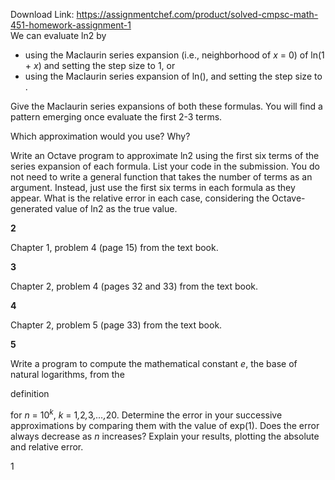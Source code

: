 Download Link: https://assignmentchef.com/product/solved-cmpsc-math-451-homework-assignment-1
<br>
We can evaluate ln2 by

<ul>

 <li>using the Maclaurin series expansion (i.e., neighborhood of <em>x </em>= 0) of ln(1 + <em>x</em>) and setting the step size to 1, or</li>

 <li>using the Maclaurin series expansion of ln(), and setting the step size to .</li>

</ul>

Give the Maclaurin series expansions of both these formulas. You will find a pattern emerging once evaluate the first 2-3 terms.

Which approximation would you use? Why?

Write an Octave program to approximate ln2 using the first six terms of the series expansion of each formula. List your code in the submission. You do not need to write a general function that takes the number of terms as an argument. Instead, just use the first six terms in each formula as they appear. What is the relative error in each case, considering the Octave-generated value of ln2 as the true value.

<strong>2</strong>

Chapter 1, problem 4 (page 15) from the text book.

<strong>3</strong>

Chapter 2, problem 4 (pages 32 and 33) from the text book.

<strong>4</strong>

Chapter 2, problem 5 (page 33) from the text book.

<strong>5</strong>

Write a program to compute the mathematical constant <em>e</em>, the base of natural logarithms, from the

definition

for <em>n </em>= 10<em><sup>k</sup></em>, <em>k </em>= 1<em>,</em>2<em>,</em>3<em>,…,</em>20. Determine the error in your successive approximations by comparing them with the value of exp(1). Does the error always decrease as <em>n </em>increases? Explain your results, plotting the absolute and relative error.

1